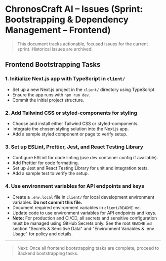 # ChronosCraft AI – Issues (Sprint: Bootstrapping & Dependency Management – Frontend)

> This document tracks actionable, focused issues for the current sprint. Historical issues are archived.

## Frontend Bootstrapping Tasks

### 1. Initialize Next.js app with TypeScript in `client/`

- Set up a new Next.js project in the `client/` directory using TypeScript.
- Ensure the app runs with `npm run dev`.
- Commit the initial project structure.

### 2. Add Tailwind CSS or styled-components for styling

- Choose and install either Tailwind CSS or styled-components.
- Integrate the chosen styling solution into the Next.js app.
- Add a sample styled component or page to verify setup.

### 3. Set up ESLint, Prettier, Jest, and React Testing Library

- Configure ESLint for code linting (use dev container config if available).
- Add Prettier for code formatting.
- Set up Jest and React Testing Library for unit and integration tests.
- Add a sample test to verify the setup.

### 4. Use environment variables for API endpoints and keys

- Create a `.env.local` file in `client/` for local development environment variables. **Do not commit this file.**
- Document required environment variables in `client/README.md`.
- Update code to use environment variables for API endpoints and keys.
- **Note:** For production and CI/CD, all secrets and sensitive configuration must be managed using GitHub Secrets only. See the root `README.md` section "Secrets & Sensitive Data" and "Environment Variables & .env Usage" for policy and details.

---

> Next: Once all frontend bootstrapping tasks are complete, proceed to Backend bootstrapping tasks.
